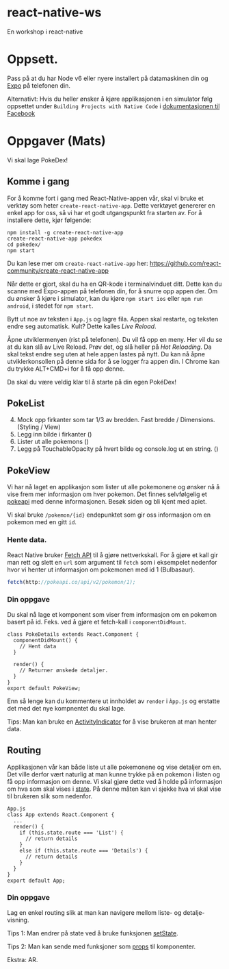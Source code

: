 # react-native-ws
En workshop i react-native

# Oppsett.
Pass på at du har Node v6 eller nyere installert på datamaskinen din og [Expo](https://expo.io) på telefonen din.

Alternativt: Hvis du heller ønsker å kjøre applikasjonen i en simulator følg oppsettet under `Building Projects with Native Code` i [dokumentasjonen til Facebook](https://facebook.github.io/react-native/docs/getting-started.html)

# Oppgaver (Mats)

Vi skal lage PokeDex!

## Komme i gang

For å komme fort i gang med React-Native-appen vår, skal vi bruke et verktøy som heter `create-react-native-app`.
Dette verktøyet genererer en enkel app for oss, så vi har et godt utgangspunkt fra starten av. For å installere dette, kjør følgende:

```
npm install -g create-react-native-app
create-react-native-app pokedex
cd pokedex/
npm start
```

Du kan lese mer om `create-react-native-app` her: https://github.com/react-community/create-react-native-app

Når dette er gjort, skal du ha en QR-kode i terminalvinduet ditt. Dette kan du scanne med Expo-appen på telefonen din, for å snurre opp appen der.
Om du ønsker å kjøre i simulator, kan du kjøre `npm start ios` eller `npm run android`, i stedet for `npm start`.

Bytt ut noe av teksten i `App.js` og lagre fila. Appen skal restarte, og teksten endre seg automatisk. Kult? Dette kalles _Live Reload_.

Åpne utviklermenyen (rist på telefonen). Du vil få opp en meny. Her vil du se at du kan slå av Live Reload. Prøv det, og slå heller på _Hot Reloading_. Da skal tekst endre seg uten at hele appen lastes på nytt. Du kan nå åpne utviklerkonsollen på denne sida for å se logger fra appen din. I Chrome kan du trykke ALT+CMD+i for å få opp denne.

Da skal du være veldig klar til å starte på din egen PokéDex!

## PokeList

4. Mock opp firkanter som tar 1/3 av bredden. Fast bredde / Dimensions. (Styling / View)
5. Legg inn bilde i firkanter (<Image/>)
6. Lister ut alle pokemons (<FlatList/>)
7. Legg på TouchableOpacity på hvert bilde og console.log ut en string. (<TouchableOpacity />)

## PokeView

Vi har nå laget en applikasjon som lister ut alle pokemonene og ønsker nå å vise frem mer informasjon om hver pokemon.
Det finnes selvfølgelig et [pokeapi](https://pokeapi.co/) med denne informasjonen. Besøk siden og bli kjent med apiet. 

Vi skal bruke `/pokemon/{id}` endepunktet som gir oss informasjon om en pokemon med en gitt `id`.

### Hente data.
React Native bruker [Fetch API](https://developer.mozilla.org/en-US/docs/Web/API/Fetch_API) til å gjøre nettverkskall. 
For å gjøre et kall gir man rett og slett en `url` som argument til `fetch` som i eksempelet nedenfor hvor vi henter ut
informasjon om pokemonen med id 1 (Bulbasaur).

```javascript
fetch(http://pokeapi.co/api/v2/pokemon/1);
``` 

### Din oppgave

Du skal nå lage et komponent som viser frem informasjon om en pokemon basert på id. Feks. ved å gjøre et fetch-kall i
`componentDidMount`. 

```
class PokeDetails extends React.Component {
  componentDidMount() {
    // Hent data 
  }

  render() {
    // Returner ønskede detaljer.
  }
}
export default PokeView;

``` 

Enn så lenge kan du kommentere ut innholdet av `render` i `Àpp.js` og erstatte det med det nye kompnentet du skal lage.

Tips: Man kan bruke en [ActivityIndicator](https://facebook.github.io/react-native/docs/activityindicator.html) for å vise brukeren at man henter data.

## Routing

Applikasjonen vår kan både liste ut alle pokemonene og vise detaljer om en. Det ville derfor vært naturlig at man 
kunne trykke på en pokemon i listen og få opp informasjon om denne. Vi skal gjøre dette ved å holde på informasjon om
hva som skal vises i [state](https://facebook.github.io/react-native/docs/state.html). På denne måten kan vi sjekke hva vi skal vise til brukeren slik som nedenfor.

```
App.js
class App extends React.Component {
  ...
  render() {
    if (this.state.route === 'List') {
      // return details
    }
    else if (this.state.route === 'Details') {
      // return details
    }
  }
}
export default App;

``` 

### Din oppgave

Lag en enkel routing slik at man kan navigere mellom liste- og detalje-visning. 


Tips 1: Man endrer på state ved å bruke funksjonen [setState](https://facebook.github.io/react-native/docs/state.html).

Tips 2: Man kan sende med funksjoner som [props](https://facebook.github.io/react-native/docs/props.html) til komponenter. 


Ekstra: AR.

